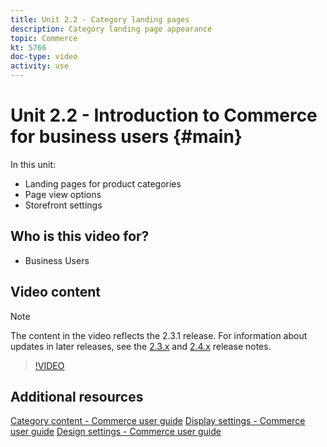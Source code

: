 ```yaml
---
title: Unit 2.2 - Category landing pages
description: Category landing page appearance
topic: Commerce
kt: 5766
doc-type: video
activity: use
---
```


# Unit 2.2 - Introduction to Commerce for business users {#main}

In this unit:

- Landing pages for product categories
- Page view options
- Storefront settings

## Who is this video for?

- Business Users

## Video content

>[!NOTE]
>
>The content in the video reflects the 2.3.1 release. For information about updates in later releases, see the [ 2.3.x](https://devdocs.magento.com/guides/v2.3/release-notes/bk-release-notes.html) and [2.4.x](https://devdocs.magento.com/guides/v2.4/release-notes/bk-release-notes.html) release notes.

>[!VIDEO](https://video.tv.adobe.com/v/36388/?quality=12&learn=on)

## Additional resources

[Category content - Commerce user guide](https://docs.magento.com/user-guide/catalog/categories-content-settings.html)
[Display settings - Commerce user guide](https://docs.magento.com/user-guide/catalog/categories-display-settings.html)
[Design settings - Commerce user guide](https://docs.magento.com/user-guide/catalog/categories-custom-design.html)
